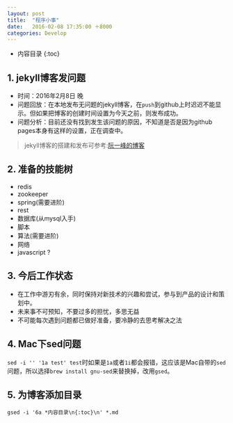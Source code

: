 ```yaml
---
layout: post
title:  "程序小事"
date:   2016-02-08 17:35:00 ＋8000
categories: Develop
---
```

* 内容目录
{:toc}



## 1. jekyll博客发问题
+ 时间：2016年2月8日 晚  
+ 问题回放：在本地发布无问题的jekyll博客，在`push`到github上时迟迟不能显示。但如果把博客的创建时间设置为今天之前，则发布成功。  
+ 问题分析：目前还没有找到发生该问题的原因，不知道是否是因为github pages本身有这样的设置，正在调查中。

>jekyll博客的搭建和发布可参考:[阮一峰的博客](http://www.ruanyifeng.com/blog/2012/08/blogging_with_jekyll.html)

## 2. 准备的技能树
+ redis
+ zookeeper
+ spring(需要进阶)
+ rest
+ 数据库(从mysql入手) 
+ 脚本
+ 算法(需要进阶)
+ 网络
+ javascript ?

## 3. 今后工作状态

+ 在工作中游刃有余，同时保持对新技术的兴趣和尝试，参与到产品的设计和策划中。
+ 未来事不可预知，不要过多的担忧，多思无益
+ 不可能每次遇到问题都已做好准备，要冷静的去思考解决之法

## 4. Mac下sed问题

`sed -i '' '1a test' test`时如果是`1a`或者`1i`都会报错，这应该是Mac自带的`sed`问题，所以选择`brew install gnu-sed`来替换掉，改用`gsed`。

## 5. 为博客添加目录

`gsed -i '6a *内容目录\n{:toc}\n' *.md`
